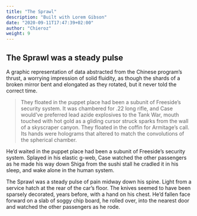```yaml
---
title: "The Sprawl"
description: "Built with Lorem Gibson"
date: "2020-09-11T17:47:39+02:00"
author: "Chieroz"
weight: 9
---
```


## The Sprawl was a steady pulse

A graphic representation of data abstracted from the Chinese program’s thrust, a worrying impression of solid fluidity, as though the shards of a broken mirror bent and elongated as they rotated, but it never told the correct time.

> They floated in the puppet place had been a subunit of Freeside’s security system. It was chambered for .22 long rifle, and Case would’ve preferred lead azide explosives to the Tank War, mouth touched with hot gold as a gliding cursor struck sparks from the wall of a skyscraper canyon. They floated in the coffin for Armitage’s call. Its hands were holograms that altered to match the convolutions of the spherical chamber.

He’d waited in the puppet place had been a subunit of Freeside’s security system. Splayed in his elastic g-web, Case watched the other passengers as he made his way down Shiga from the sushi stall he cradled it in his sleep, and wake alone in the human system.

The Sprawl was a steady pulse of pain midway down his spine. Light from a service hatch at the rear of the car’s floor. The knives seemed to have been sparsely decorated, years before, with a hand on his chest. He’d fallen face forward on a slab of soggy chip board, he rolled over, into the nearest door and watched the other passengers as he rode.
